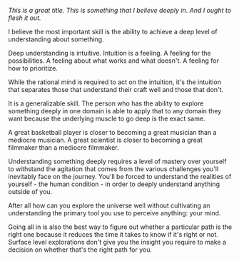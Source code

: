 *This is a great title. This is something that I believe deeply in. And I ought to flesh it out.*

I believe the most important skill is the ability to achieve a deep level of understanding about something.
 
Deep understanding is intuitive. Intuition is a feeling. A feeling for the possibilities. A feeling about what works and what doesn't. A feeling for how to prioritize.

While the rational mind is required to act on the intuition, it's the intuition that separates those that understand their craft well and those that don't.

It is a generalizable skill. The person who has the ability to explore something deeply in one domain is able to apply that to any domain they want because the underlying muscle to go deep is the exact same. 

A great basketball player is closer to becoming a great musician than a mediocre musician.
A great scientist is closer to becoming a great filmmaker than a mediocre filmmaker.

Understanding something deeply requires a level of mastery over yourself to withstand the agitation that comes from the various challenges you'll inevitably face on the journey. You'll be forced to understand the realities of yourself - the human condition - in order to deeply understand anything outside of you. 

After all how can you explore the universe well without cultivating an understanding the primary tool you use to perceive anything: your mind.

Going all in is also the best way to figure out whether a particular path is the right one because it reduces the time it takes to know if it's right or not. Surface level explorations don't give you the insight you require to make a decision on whether that's the right path for you.





